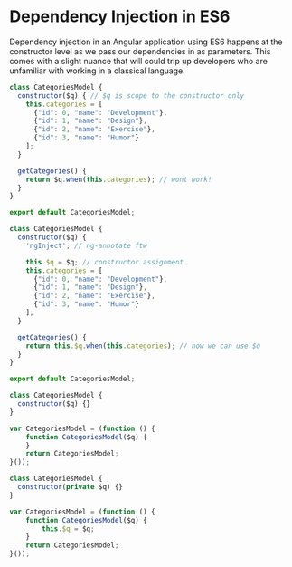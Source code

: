 # Dependency Injection in ES6

Dependency injection in an Angular application using ES6 happens at the constructor level as we pass our dependencies in as parameters. This comes with a slight nuance that will could trip up developers who are unfamiliar with working in a classical language. 

```javascript
class CategoriesModel {
  constructor($q) { // $q is scope to the constructor only
    this.categories = [
      {"id": 0, "name": "Development"},
      {"id": 1, "name": "Design"},
      {"id": 2, "name": "Exercise"},
      {"id": 3, "name": "Humor"}
    ];
  }

  getCategories() {
    return $q.when(this.categories); // wont work!
  }
}

export default CategoriesModel;
```


```javascript
class CategoriesModel {
  constructor($q) {
    'ngInject'; // ng-annotate ftw

    this.$q = $q; // constructor assignment
    this.categories = [
      {"id": 0, "name": "Development"},
      {"id": 1, "name": "Design"},
      {"id": 2, "name": "Exercise"},
      {"id": 3, "name": "Humor"}
    ];
  }

  getCategories() {
    return this.$q.when(this.categories); // now we can use $q
  }
}

export default CategoriesModel;
```

```javascript
class CategoriesModel {
  constructor($q) {}
}
```

```javascript
var CategoriesModel = (function () {
    function CategoriesModel($q) {
    }
    return CategoriesModel;
}());
```

```javascript
class CategoriesModel {
  constructor(private $q) {}
}
```

```javascript
var CategoriesModel = (function () {
    function CategoriesModel($q) {
        this.$q = $q;
    }
    return CategoriesModel;
}());
```